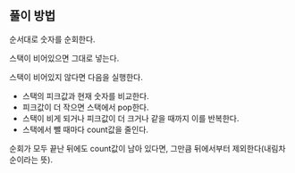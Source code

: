 ## 풀이 방법

순서대로 숫자를 순회한다.

스택이 비어있으면 그대로 넣는다.

스택이 비어있지 않다면 다음을 실행한다.

- 스택의 피크값과 현재 숫자를 비교한다.
- 피크값이 더 작으면 스택에서 pop한다.
- 스택이 비게 되거나 피크값이 더 크거나 같을 때까지 이를 반복한다.
- 스택에서 뺄 때마다 count값을 줄인다.

순회가 모두 끝난 뒤에도 count값이 남아 있다면, 그만큼 뒤에서부터 제외한다(내림차순이라는 뜻).
